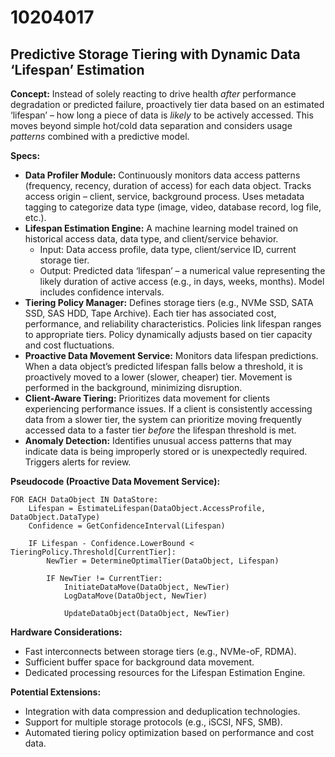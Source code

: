 # 10204017

## Predictive Storage Tiering with Dynamic Data ‘Lifespan’ Estimation

**Concept:** Instead of solely reacting to drive health *after* performance degradation or predicted failure, proactively tier data based on an estimated ‘lifespan’ – how long a piece of data is *likely* to be actively accessed. This moves beyond simple hot/cold data separation and considers usage *patterns* combined with a predictive model.

**Specs:**

*   **Data Profiler Module:** Continuously monitors data access patterns (frequency, recency, duration of access) for each data object. Tracks access origin – client, service, background process. Uses metadata tagging to categorize data type (image, video, database record, log file, etc.).
*   **Lifespan Estimation Engine:**  A machine learning model trained on historical access data, data type, and client/service behavior. 
    *   Input: Data access profile, data type, client/service ID, current storage tier.
    *   Output: Predicted data ‘lifespan’ – a numerical value representing the likely duration of active access (e.g., in days, weeks, months).  Model includes confidence intervals.
*   **Tiering Policy Manager:** Defines storage tiers (e.g., NVMe SSD, SATA SSD, SAS HDD, Tape Archive). Each tier has associated cost, performance, and reliability characteristics. Policies link lifespan ranges to appropriate tiers.  Policy dynamically adjusts based on tier capacity and cost fluctuations.
*   **Proactive Data Movement Service:**  Monitors data lifespan predictions. When a data object’s predicted lifespan falls below a threshold, it is proactively moved to a lower (slower, cheaper) tier.  Movement is performed in the background, minimizing disruption.
*   **Client-Aware Tiering:**  Prioritizes data movement for clients experiencing performance issues.  If a client is consistently accessing data from a slower tier, the system can prioritize moving frequently accessed data to a faster tier *before* the lifespan threshold is met.
*   **Anomaly Detection:**  Identifies unusual access patterns that may indicate data is being improperly stored or is unexpectedly required. Triggers alerts for review.

**Pseudocode (Proactive Data Movement Service):**

```
FOR EACH DataObject IN DataStore:
    Lifespan = EstimateLifespan(DataObject.AccessProfile, DataObject.DataType)
    Confidence = GetConfidenceInterval(Lifespan)
    
    IF Lifespan - Confidence.LowerBound < TieringPolicy.Threshold[CurrentTier]:
        NewTier = DetermineOptimalTier(DataObject, Lifespan)
        
        IF NewTier != CurrentTier:
            InitiateDataMove(DataObject, NewTier)
            LogDataMove(DataObject, NewTier)
            
            UpdateDataObject(DataObject, NewTier)
```

**Hardware Considerations:**

*   Fast interconnects between storage tiers (e.g., NVMe-oF, RDMA).
*   Sufficient buffer space for background data movement.
*   Dedicated processing resources for the Lifespan Estimation Engine.

**Potential Extensions:**

*   Integration with data compression and deduplication technologies.
*   Support for multiple storage protocols (e.g., iSCSI, NFS, SMB).
*   Automated tiering policy optimization based on performance and cost data.